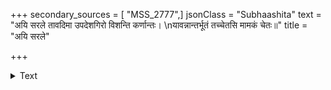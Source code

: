 +++
secondary_sources = [ "MSS_2777",]
jsonClass = "Subhaashita"
text = "अयि सरले तावदिमा उपदेशगिरो विशन्ति कर्णान्तः।  \nयावन्नान्तर्भूतं तच्चेतसि मामकं चेतः॥"
title = "अयि सरले"

+++

<details><summary>Text</summary>

अयि सरले तावदिमा उपदेशगिरो विशन्ति कर्णान्तः।  
यावन्नान्तर्भूतं तच्चेतसि मामकं चेतः॥
</details>
